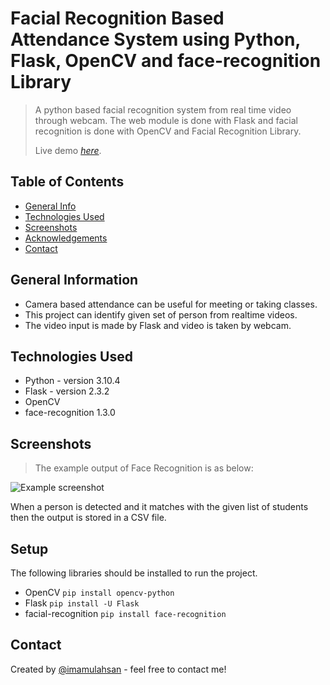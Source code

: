 # Facial Recognition Based Attendance System using Python, Flask, OpenCV and face-recognition Library
> A python based facial recognition system from real time video through webcam. The web module is done with Flask and facial recognition is done with OpenCV and Facial Recognition Library.
>
> Live demo [_here_](https://www.youtube.com/@AhsanRadit).

## Table of Contents
* [General Info](#general-information)
* [Technologies Used](#technologies-used)
* [Screenshots](#screenshots)
* [Acknowledgements](#acknowledgements)
* [Contact](#contact)

## General Information
- Camera based attendance can be useful for meeting or taking classes.
- This project can identify given set of person from realtime videos.
- The video input is made by Flask and video is taken by webcam.

## Technologies Used
- Python - version 3.10.4
- Flask - version 2.3.2
- OpenCV
- face-recognition 1.3.0

## Screenshots
> The example output of Face Recognition is as below:
>
![Example screenshot](https://github.com/imamulahsan/facial_recognition_based_attendance_system/blob/main/output.gif)

When a person is detected and it matches with the given list of students then the output is stored in a CSV file.



## Setup
The following libraries should be installed to run the project.
- OpenCV `pip install opencv-python`
- Flask `pip install -U Flask`
- facial-recognition `pip install face-recognition`




## Contact
Created by [@imamulahsan](https://www.youtube.com/@AhsanRadit) - feel free to contact me!

